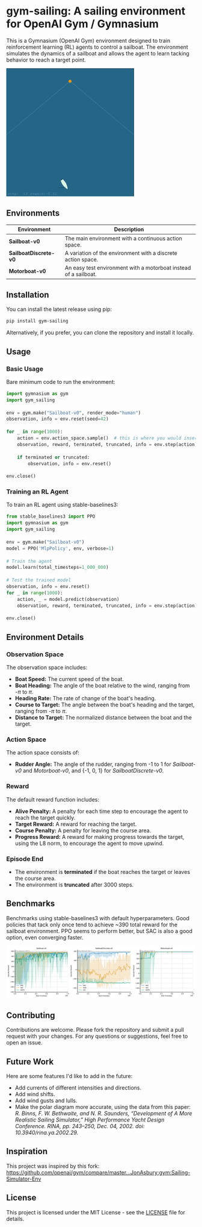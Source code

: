 # gym-sailing: A sailing environment for OpenAI Gym / Gymnasium

This is a Gymnasium (OpenAI Gym) environment designed to train reinforcement learning (RL) agents to control a sailboat. The environment simulates the dynamics of a sailboat and allows the agent to learn tacking behavior to reach a target point.

![sailboat gif](https://github.com/Gabo-Tor/gym-sailing/raw/main/img/env.gif?raw=True "sailboat")

## Environments

| Environment | Description |
| --- | --- |
| **Sailboat-v0** | The main environment with a continuous action space. |
| **SailboatDiscrete-v0** | A variation of the environment with a discrete action space. |
| **Motorboat-v0** | An easy test environment with a motorboat instead of a sailboat. |

## Installation

You can install the latest release using pip:

```bash
pip install gym-sailing
```

Alternatively, if you prefer, you can clone the repository and install it locally.

## Usage

### Basic Usage

Bare minimum code to run the environment:

```python
import gymnasium as gym
import gym_sailing

env = gym.make("Sailboat-v0", render_mode="human")
observation, info = env.reset(seed=42)

for _ in range(1000):
    action = env.action_space.sample()  # this is where you would insert your policy
    observation, reward, terminated, truncated, info = env.step(action)

    if terminated or truncated:
        observation, info = env.reset()

env.close()
```

### Training an RL Agent

To train an RL agent using stable-baselines3:

```python
from stable_baselines3 import PPO
import gymnasium as gym
import gym_sailing

env = gym.make("Sailboat-v0")
model = PPO('MlpPolicy', env, verbose=1)

# Train the agent
model.learn(total_timesteps=1_000_000)

# Test the trained model
observation, info = env.reset()
for _ in range(1000):
    action, _ = model.predict(observation)
    observation, reward, terminated, truncated, info = env.step(action)

env.close()
```

## Environment Details

### Observation Space

The observation space includes:

- **Boat Speed:** The current speed of the boat.
- **Boat Heading:** The angle of the boat relative to the wind, ranging from -$\pi$ to $\pi$.
- **Heading Rate:** The rate of change of the boat's heading.
- **Course to Target:** The angle between the boat's heading and the target, ranging from -$\pi$ to $\pi$.
- **Distance to Target:** The normalized distance between the boat and the target.

### Action Space

The action space consists of:

- **Rudder Angle:** The angle of the rudder, ranging from -1 to 1 for *Sailboat-v0* and *Motorboat-v0*, and {-1, 0, 1} for *SailboatDiscrete-v0*.

### Reward

The default reward function includes:

- **Alive Penalty:** A penalty for each time step to encourage the agent to reach the target quickly.
- **Target Reward:** A reward for reaching the target.
- **Course Penalty:** A penalty for leaving the course area.
- **Progress Reward:** A reward for making progress towards the target, using the L8 norm, to encourage the agent to move upwind.

### Episode End

- The environment is **terminated** if the boat reaches the target or leaves the course area.
- The environment is **truncated** after 3000 steps.

## Benchmarks

Benchmarks using stable-baselines3 with default hyperparameters. Good policies that tack only once tend to achieve ~390 total reward for the sailboat environment. PPO seems to perform better, but SAC is also a good option, even converging faster.

![benchmarks](https://github.com/Gabo-Tor/gym-sailing/raw/main/img/benchmarks.png?raw=True "benchmarks")

## Contributing

Contributions are welcome. Please fork the repository and submit a pull request with your changes. For any questions or suggestions, feel free to open an issue.

## Future Work

Here are some features I'd like to add in the future:

- Add currents of different intensities and directions.
- Add wind shifts.
- Add wind gusts and lulls.
- Make the polar diagram more accurate, using the data from this paper: *R. Binns, F. W. Bethwaite, and N. R. Saunders, “Development of A More Realistic Sailing Simulator,” High Performance Yacht Design Conference. RINA, pp. 243–250, Dec. 04, 2002. doi: 10.3940/rina.ya.2002.29.*

## Inspiration

This project was inspired by this fork: https://github.com/openai/gym/compare/master...JonAsbury:gym:Sailing-Simulator-Env

## License

This project is licensed under the MIT License - see the [LICENSE](https://github.com/Gabo-Tor/gym-sailing/raw/main/LICENSE) file for details.
